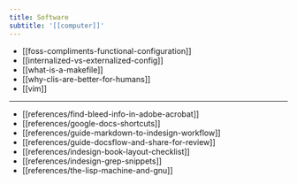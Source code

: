 ```yaml
---
title: Software
subtitle: '[[computer]]'
---
```


- [[foss-compliments-functional-configuration]]
- [[internalized-vs-externalized-config]]
- [[what-is-a-makefile]]
- [[why-clis-are-better-for-humans]]
- [[vim]]

---

- [[references/find-bleed-info-in-adobe-acrobat]]
- [[references/google-docs-shortcuts]]
- [[references/guide-markdown-to-indesign-workflow]]
- [[references/guide-docsflow-and-share-for-review]]
- [[references/indesign-book-layout-checklist]]
- [[references/indesign-grep-snippets]]
- [[references/the-lisp-machine-and-gnu]]
